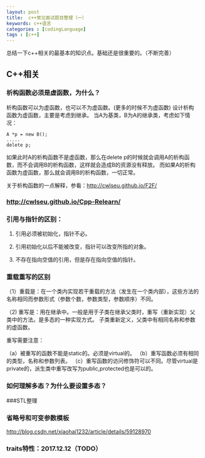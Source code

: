 ```yaml
---
layout: post
title:  c++常见面试题目整理（一）
keywords: c++语言
categories : [codingLanguage]
tags : [c++]
---
```


总结一下c++相关的最基本的知识点。基础还是很重要的。（不断完善）



## C++相关
### 析构函数必须是虚函数，为什么？

析构函数可以为虚函数，也可以不为虚函数。(更多的时候不为虚函数)
设计析构函数为虚函数，主要是考虑到继承。
当A为基类，B为A的继承类，考虑如下情况：

	A *p = new B();
	.....
	delete p;

如果此时A的析构函数不是虚函数，那么在delete p的时候就会调用A的析构函数，而不会调用B的析构函数，这样就会造成B的资源没有释放。
而如果A的析构函数为虚函数，那么就会调用B的析构函数，一切正常。


关于析构函数的一点解释，参看：http://cwlseu.github.io/F2F/


### http://cwlseu.github.io/Cpp-Relearn/



### 引用与指针的区别：

1) 引用必须被初始化，指针不必。

2) 引用初始化以后不能被改变，指针可以改变所指的对象。

3) 不存在指向空值的引用，但是存在指向空值的指针。



### 重载重写的区别

（1）重载是：在一个类内实现若干重载的方法（发生在一个类内部），这些方法的名称相同而参数形式（参数个数，参数类型，参数顺序）不同。


（2) 重写是：用在继承中。一般是用于子类在继承父类时，重写（重新实现）父类中的方法。是多态的一种实现方式。
子类重新定义，父类中有相同名称和参数的虚函数。

重写需要注意：

（a）被重写的函数不能是static的。必须是virtual的。
（b）重写函数必须有相同的类型，名称和参数列表。
（c）重写函数的访问修饰符可以不同。尽管virtual是private的，派生类中重写改写为public,protected也是可以的。


### 如何理解多态？为什么要设置多态？


###STL整理



### 省略号和可变参数模板

http://blog.csdn.net/xiaohai1232/article/details/59128970



### traits特性：2017.12.12（TODO）












